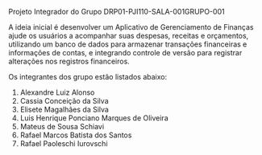 Projeto Integrador do Grupo DRP01-PJI110-SALA-001GRUPO-001

A ideia inicial é desenvolver um Aplicativo de Gerenciamento de Finanças ajude os usuários a acompanhar suas despesas, receitas e orçamentos, utilizando um banco de dados para armazenar transações financeiras e informações de contas, e integrando controle de versão para registrar alterações nos registros financeiros.

Os integrantes dos grupo estão listados abaixo:

1. Alexandre Luiz Alonso
2. Cassia Conceição da Silva
3. Elisete Magalhães da Silva
4. Luis Henrique Ponciano Marques de Oliveira
5. Mateus de Sousa Schiavi
6. Rafael Marcos Batista dos Santos
7. Rafael Paoleschi Iurovschi